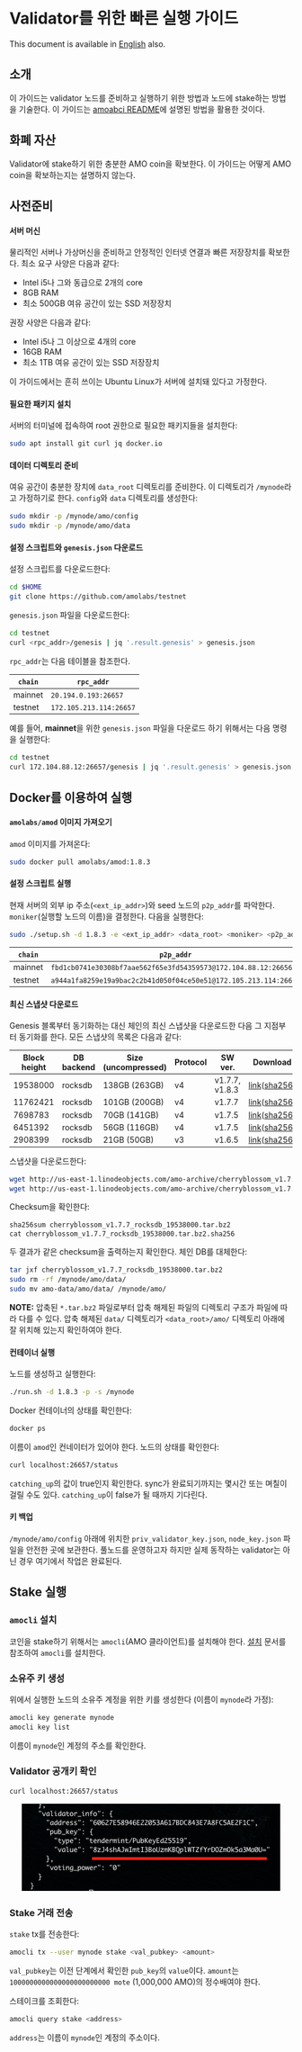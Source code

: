# Validator를 위한 빠른 실행 가이드
This document is available in [English](qs_val.md) also.

## 소개
이 가이드는 validator 노드를 준비하고 실행하기 위한 방법과 노드에 stake하는
방법을 기술한다. 이 가이드는 [amoabci
README](https://github.com/amolabs/amoabci/README.md)에 설명된 방법을 활용한
것이다.

## 화폐 자산
Validator에 stake하기 위한 충분한 AMO coin을 확보한다. 이 가이드는 어떻게 AMO
coin을 확보하는지는 설명하지 않는다.

## 사전준비

#### 서버 머신
물리적인 서버나 가상머신을 준비하고 안정적인 인터넷 연결과 빠른 저장장치를
확보한다. 최소 요구 사양은 다음과 같다:
* Intel i5나 그와 동급으로 2개의 core
* 8GB RAM
* 최소 500GB 여유 공간이 있는 SSD 저장장치

권장 사양은 다음과 같다:
* Intel i5나 그 이상으로 4개의 core
* 16GB RAM
* 최소 1TB 여유 공간이 있는 SSD 저장장치

이 가이드에서는 흔히 쓰이는 Ubuntu Linux가 서버에 설치돼 있다고 가정한다.

#### 필요한 패키지 설치
서버의 터미널에 접속하여 root 권한으로 필요한 패키지들을 설치한다:
```bash
sudo apt install git curl jq docker.io
```

#### 데이터 디렉토리 준비
여유 공간이 충분한 장치에 `data_root` 디렉토리를 준비한다. 이 디렉토리가
`/mynode`라고 가정하기로 한다. `config`와 `data` 디렉토리를 생성한다:
```bash
sudo mkdir -p /mynode/amo/config
sudo mkdir -p /mynode/amo/data
```

#### 설정 스크립트와 `genesis.json` 다운로드 
설정 스크립트를 다운로드한다:
```bash
cd $HOME
git clone https://github.com/amolabs/testnet
```
`genesis.json` 파일을 다운로드한다:
```bash
cd testnet
curl <rpc_addr>/genesis | jq '.result.genesis' > genesis.json
```

`rpc_addr`는 다음 테이블을 참조한다.

| `chain` | `rpc_addr` |
|-|-|
| mainnet | `20.194.0.193:26657` |
| testnet | `172.105.213.114:26657` |

예를 들어, **mainnet**을 위한 `genesis.json` 파일을 다운로드 하기 위해서는 다음
명령을 실행한다:
```bash
cd testnet
curl 172.104.88.12:26657/genesis | jq '.result.genesis' > genesis.json
```

## Docker를 이용하여 실행

#### `amolabs/amod` 이미지 가져오기
`amod` 이미지를 가져온다:
```bash
sudo docker pull amolabs/amod:1.8.3
```

#### 설정 스크립트 실행
현재 서버의 외부 ip 주소(`<ext_ip_addr>`)와 seed 노드의 `p2p_addr`를 파악한다.
`moniker`(실행할 노드의 이름)을 결정한다. 다음을 실행한다: 
```bash
sudo ./setup.sh -d 1.8.3 -e <ext_ip_addr> <data_root> <moniker> <p2p_addr>
```

| `chain` | `p2p_addr` |
|-|-|
| mainnet | `fbd1cb0741e30308bf7aae562f65e3fd54359573@172.104.88.12:26656` |
| testnet | `a944a1fa8259e19a9bac2c2b41d050f04ce50e51@172.105.213.114:26656` |

#### 최신 스냅샷 다운로드
Genesis 블록부터 동기화하는 대신 체인의 최신 스냅샷을 다운로드한 다음 그
지점부터 동기화를 한다. 모든 스냅샷의 목록은 다음과 같다:

| Block height | DB backend | Size (uncompressed) | Protocol | SW ver. | Download |
|-|-|-|-|-|-|
| 19538000 | rocksdb | 138GB (263GB) | v4 | v1.7.7, v1.8.3 | [link](http://us-east-1.linodeobjects.com/amo-archive/cherryblossom_v1.7.7_rocksdb_19538000.tar.bz2)([sha256](http://us-east-1.linodeobjects.com/amo-archive/cherryblossom_v1.7.7_rocksdb_19538000.tar.bz2.sha256)) |
| 11762421 | rocksdb | 101GB (200GB) | v4 | v1.7.7 | [link](http://us-east-1.linodeobjects.com/amo-archive/cherryblossom_v1.7.7_rocksdb_11762421.tar.bz2)([sha256](http://us-east-1.linodeobjects.com/amo-archive/cherryblossom_v1.7.7_rocksdb_11762421.tar.bz2.sha256)) |
| 7698783 | rocksdb | 70GB (141GB) | v4 | v1.7.5 | [link](http://us-east-1.linodeobjects.com/amo-archive/cherryblossom_v1.7.5_rocksdb_7698783.tar.bz2)([sha256](http://us-east-1.linodeobjects.com/amo-archive/cherryblossom_v1.7.5_rocksdb_7698783.tar.bz2.sha256)) |
| 6451392 | rocksdb | 56GB (116GB) | v4 | v1.7.5 | [link](http://us-east-1.linodeobjects.com/amo-archive/cherryblossom_v1.7.5_rocksdb_6451392.tar.bz2)([sha256](http://us-east-1.linodeobjects.com/amo-archive/cherryblossom_v1.7.5_rocksdb_6451392.tar.bz2.sha256)) |
| 2908399 | rocksdb | 21GB (50GB) | v3 | v1.6.5 | [link](http://us-east-1.linodeobjects.com/amo-archive/cherryblossom_v1.6.5_rocksdb_2908399.tar.bz2)([sha256](http://us-east-1.linodeobjects.com/amo-archive/cherryblossom_v1.6.5_rocksdb_2908399.tar.bz2.sha256)) |

스냅샷을 다운로드한다:
```bash
wget http://us-east-1.linodeobjects.com/amo-archive/cherryblossom_v1.7.7_rocksdb_19538000.tar.bz2
wget http://us-east-1.linodeobjects.com/amo-archive/cherryblossom_v1.7.7_rocksdb_19538000.tar.bz2.sha256
```
Checksum을 확인한다:
```basah
sha256sum cherryblossom_v1.7.7_rocksdb_19538000.tar.bz2
cat cherryblossom_v1.7.7_rocksdb_19538000.tar.bz2.sha256
```
두 결과가 같은 checksum을 출력하는지 확인한다. 체인 DB를 대체한다:
```bash
tar jxf cherryblossom_v1.7.7_rocksdb_19538000.tar.bz2
sudo rm -rf /mynode/amo/data/
sudo mv amo-data/amo/data/ /mynode/amo/
```

**NOTE:** 압축된 `*.tar.bz2` 파일로부터 압축 해제된 파일의 디렉토리 구조가
파일에 따라 다를 수 있다. 압축 해제된 `data/` 디렉토리가 `<data_root>/amo/`
디렉토리 아래에 잘 위치해 있는지 확인하여야 한다.

#### 컨테이너 실행
노드를 생성하고 실행한다:
```bash
./run.sh -d 1.8.3 -p -s /mynode
```

Docker 컨테이너의 상태를 확인한다:
```bash
docker ps
```
이름이 `amod`인 컨네이터가 있어야 한다. 노드의 상태를 확인한다:
```bash
curl localhost:26657/status
```
`catching_up`의 값이 true인지 확인한다. sync가 완료되기까지는 몇시간 또는
며칠이 걸릴 수도 있다. `catching_up`이 false가 될 때까지 기다린다.

#### 키 백업
`/mynode/amo/config` 아래에 위치한 `priv_validator_key.json`, `node_key.json`
파일을 안전한 곳에 보관한다. 풀노드를 운영하고자 하지만 실제 동작하는
validator는 아닌 경우 여기에서 작업은 완료된다.

## Stake 실행
### `amocli` 설치
코인을 stake하기 위해서는 `amocli`(AMO 클라이언트)를 설치해야 한다.
[설치](https://github.com/amolabs/amo-client-go#installation) 문서를 참조하여
`amocli`를 설치한다.

### 소유주 키 생성
위에서 실행한 노드의 소유주 계정을 위한 키를 생성한다 (이름이 `mynode`라 가정):
```bash
amocli key generate mynode
amocli key list
```
이름이 `mynode`인 계정의 주소를 확인한다.

### Validator 공개키 확인
```bash
curl localhost:26657/status
```
<p align="center"><img src="images/val_pubkey.png"/></p>

### Stake 거래 전송
`stake` tx를 전송한다:
```bash
amocli tx --user mynode stake <val_pubkey> <amount>
```
`val_pubkey`는 이전 단계에서 확인한 `pub_key`의 `value`이다. `amount`는
`1000000000000000000000000 mote` (1,000,000 AMO)의 정수배여야 한다.

스테이크를 조회한다:
```bash
amocli query stake <address>
```
`address`는 이름이 `mynode`인 계정의 주소이다.

